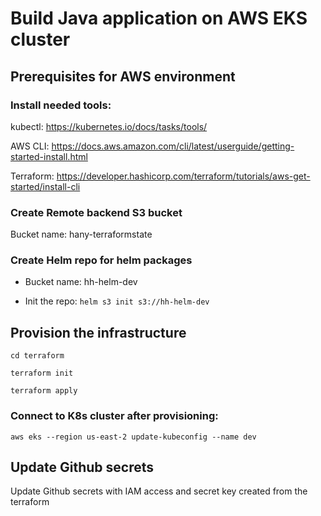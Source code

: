 # Build Java application on AWS EKS cluster 

## Prerequisites for AWS environment

### Install needed tools:

kubectl: https://kubernetes.io/docs/tasks/tools/

AWS CLI: https://docs.aws.amazon.com/cli/latest/userguide/getting-started-install.html

Terraform: https://developer.hashicorp.com/terraform/tutorials/aws-get-started/install-cli

### Create Remote backend S3 bucket 

Bucket name: hany-terraformstate

### Create Helm repo for helm packages

- Bucket name: hh-helm-dev 

- Init the repo: `helm s3 init s3://hh-helm-dev`

## Provision the infrastructure

`cd terraform`

`terraform init`

`terraform apply`

### Connect to K8s cluster after provisioning:

`aws eks --region us-east-2 update-kubeconfig --name dev`


## Update Github secrets

Update Github secrets with IAM access and secret key created from the terraform